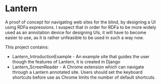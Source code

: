 # Lantern
A proof of concept for navigating web sites for the blind, by designing a UI using RDFa expressions. I suspect that in order for RDFa to be more widely used as an annotation device for designing UIs, it will have to become easier to use, as it is rather unfeasible to be used in such a way now.

This project contains:
- Lantern_IntroductionExample - An example site that guides the user though the features of Lantern, it is created in Django
- Lantern_ScreenReader - A Chrome extension which can navigate through a Lantern annotated site. Users should set the keyboard shortcuts before use as Chrome limits the number of default shortcuts.

